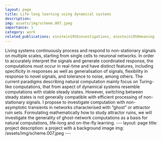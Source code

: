 ```yaml
---
layout: page
title: Life-long learning using dynamical systems
description: 
img: assets/img/scheme.007.jpeg
importance: 1
category: work
related_publications: einstein1956investigations, einstein1950meaning
---
```


Living systems continuously process and respond to non-stationary signals on multiple
scales, starting from single cells to neuronal networks. In order to accurately
interpret the signals and generate coordinated response, the computations must occur
in real-time and have distinct features, including specificity in responses as well
as generalisation of signals, flexibility in response to novel signals, and tolerance to
noise, among others. The current paradigms describing natural computation mainly
focus on Turing-like computations, that from aspect of dynamical systems resemble
computations with stable steady states. However, switching between steady states is
not generally compatible with efficient processing of non-stationary signals. I propose
to investigate computation with non-asymptotic transients in networks characterised
with “ghost” or attractor ruin sets. Formulating mathematically how to study attractor
ruins, we will investigate the generality of ghost-network computations as a
basis for natural computations, life-long and on-the-fly learning.
    ---
    layout: page
    title: project
    description: a project with a background image
    img: /assets/img/scheme.007.jpeg
    ---

